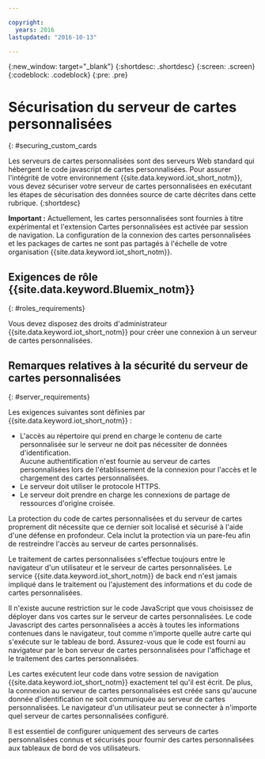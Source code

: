 ```yaml
---

copyright:
  years: 2016
lastupdated: "2016-10-13"

---
```


{:new_window: target="\_blank"}
{:shortdesc: .shortdesc}
{:screen: .screen}
{:codeblock: .codeblock}
{:pre: .pre}

# Sécurisation du serveur de cartes personnalisées
{: #securing_custom_cards

Les serveurs de cartes personnalisées sont des serveurs Web standard qui hébergent le code javascript de cartes personnalisées. Pour assurer l'intégrité de votre environnement {{site.data.keyword.iot_short_notm}}, vous devez sécuriser votre serveur de cartes personnalisées en exécutant les étapes de sécurisation des données source de carte décrites dans cette rubrique.
{:shortdesc}

**Important :** Actuellement, les cartes personnalisées sont fournies à titre expérimental et l'extension Cartes personnalisées est activée par session de navigation. La configuration de la connexion des cartes personnalisées et les packages de cartes ne sont pas partagés à l'échelle de votre organisation {{site.data.keyword.iot_short_notm}}.

## Exigences de rôle {{site.data.keyword.Bluemix_notm}}
{: #roles_requirements}

Vous devez disposez des droits d'administrateur {{site.data.keyword.iot_short_notm}} pour créer une connexion à un serveur de cartes personnalisées.

## Remarques relatives à la sécurité du serveur de cartes personnalisées
{: #server_requirements}

Les exigences suivantes sont définies par {{site.data.keyword.iot_short_notm}} :
- L'accès au répertoire qui prend en charge le contenu de carte personnalisée sur le serveur ne doit pas nécessiter de données d'identification.  
Aucune authentification n'est fournie au serveur de cartes personnalisées lors de l'établissement de la connexion pour l'accès et le chargement des cartes personnalisées.
- Le serveur doit utiliser le protocole HTTPS.
- Le serveur doit prendre en charge les connexions de partage de ressources d'origine croisée.  

La protection du code de cartes personnalisées et du serveur de cartes proprement dit nécessite que ce dernier soit localisé et sécurisé à l'aide d'une défense en profondeur. Cela inclut la protection via un pare-feu afin de restreindre l'accès au serveur de cartes personnalisés.

Le traitement de cartes personnalisées s'effectue toujours entre le navigateur d'un utilisateur et le serveur de cartes personnalisées. Le service {{site.data.keyword.iot_short_notm}} de back end n'est jamais impliqué dans le traitement ou l'ajustement des informations et du code de cartes personnalisées.

Il n'existe aucune restriction sur le code JavaScript que vous choisissez de déployer dans vos cartes sur le serveur de cartes personnalisées. Le code Javascript des cartes personnalisées a accès à toutes les informations contenues dans le navigateur, tout comme n'importe quelle autre carte qui s'exécute sur le tableau de bord.  Assurez-vous que le code est fourni au navigateur par le bon serveur de cartes personnalisées pour l'affichage et le traitement des cartes personnalisées.

Les cartes exécutent leur code dans votre session de navigation {{site.data.keyword.iot_short_notm}} exactement tel qu'il est écrit. De plus, la connexion au serveur de cartes personnalisées est créée sans qu'aucune donnée d'identification ne soit communiquée au serveur de cartes personnalisées. Le navigateur d'un utilisateur peut se connecter à n'importe quel serveur de cartes personnalisées configuré.

Il est essentiel de configurer uniquement des serveurs de cartes personnalisées connus et sécurisés pour fournir des cartes personnalisées aux tableaux de bord de vos utilisateurs.   
